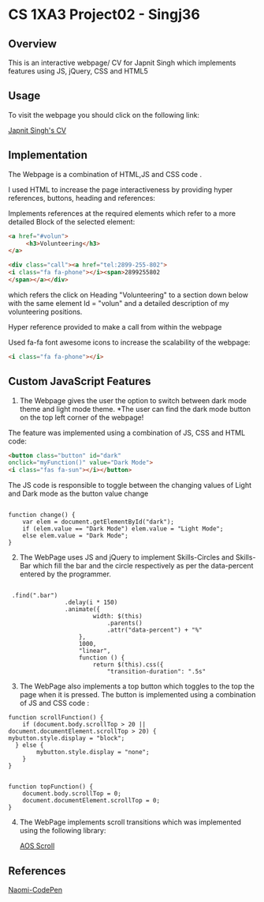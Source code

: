 # CS 1XA3 Project02 - Singj36


## Overview

This is an interactive webpage/ CV for Japnit Singh which implements features using JS, jQuery, CSS and HTML5

## Usage
To visit the webpage you should click on the following link:

[Japnit Singh's CV ](https://mac1xa3.ca/u/singj36/)
## Implementation
The Webpage is a combination of HTML,JS and CSS code .

 I used HTML to increase the page interactiveness by providing hyper references, buttons, heading and references:


Implements references at the required elements which refer to a more detailed Block of the selected element:
```HTML
<a href="#volun">
     <h3>Volunteering</h3>
</a> 

```
```HTML
<div class="call"><a href="tel:2899-255-802">
<i class="fa fa-phone"></i><span>2899255802
</span></a></div>

```
which refers the click on Heading "Volunteering" to a section down below with the same element Id = "volun" and a detailed description of my volunteering positions.

Hyper reference provided to make a call from within the webpage

Used fa-fa font awesome icons to increase the scalability of the webpage:
```HTML
<i class="fa fa-phone"></i>

```


## Custom JavaScript Features
1.	The Webpage gives the user the option to switch between dark mode theme and light mode theme.
*The user can find the dark mode button on the top left corner of the webpage!

The feature was implemented using a combination of JS, CSS and HTML code:
```HTML
<button class="button" id="dark"
onclick="myFunction()" value="Dark Mode">
<i class="fas fa-sun"></i></button>
```
The JS code is responsible to toggle between the changing values of Light and Dark mode as the button value change
```JS

function change() {
    var elem = document.getElementById("dark");
    if (elem.value == "Dark Mode") elem.value = "Light Mode";
    else elem.value = "Dark Mode";
}
```
2. The WebPage uses JS and jQuery to implement Skills-Circles and Skills-Bar which fill the bar and the circle respectively as per the data-percent entered by the programmer.
```JS

 .find(".bar")
                .delay(i * 150)
                .animate({
                        width: $(this)
                            .parents()
                            .attr("data-percent") + "%"
                    },
                    1000,
                    "linear",
                    function () {
                        return $(this).css({
                            "transition-duration": ".5s"
```
3. The WebPage also implements a top button which toggles to the top the page when it is pressed. The button is implemented using a combination of JS and CSS code :
```JS
function scrollFunction() {
    if (document.body.scrollTop > 20 || 
document.documentElement.scrollTop > 20) {
mybutton.style.display = "block";
  } else {
        mybutton.style.display = "none";
    }
}


function topFunction() {
    document.body.scrollTop = 0;
    document.documentElement.scrollTop = 0;
}

```

        
  








4. The WebPage implements scroll transitions which was implemented using the following library:


   [AOS Scroll](https://michalsnik.github.io/aos/)





## References
[Naomi-CodePen](https://codepen.io/astronaomical/pen/KexYgb)
